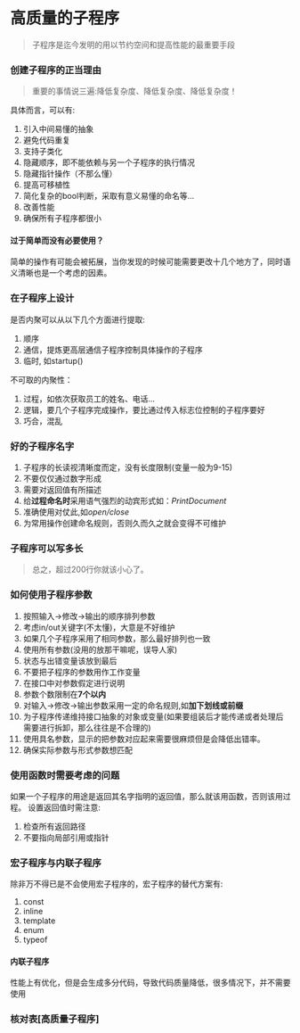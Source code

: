 # 高质量的子程序
> 子程序是迄今发明的用以节约空间和提高性能的最重要手段

### 创建子程序的正当理由
> 重要的事情说三遍:降低复杂度、降低复杂度、降低复杂度！   

具体而言，可以有:

1. 引入中间易懂的抽象
2. 避免代码重复
3. 支持子类化
4. 隐藏顺序，即不能依赖与另一个子程序的执行情况
5. 隐藏指针操作（不那么懂）
6. 提高可移植性
7. 简化复杂的bool判断，采取有意义易懂的命名等...
8. 改善性能
10. 确保所有子程序都很小

#### 过于简单而没有必要使用？
简单的操作有可能会被拓展，当你发现的时候可能需要更改十几个地方了，同时语义清晰也是一个考虑的因素。


### 在子程序上设计
是否内聚可以从以下几个方面进行提取:

1. 顺序
2. 通信，提炼更高层通信子程序控制具体操作的子程序
3. 临时, 如startup()

不可取的内聚性：

1. 过程，如依次获取员工的姓名、电话...
2. 逻辑，要几个子程序完成操作，要比通过传入标志位控制的子程序要好
3. 巧合，混乱


### 好的子程序名字
1. 子程序的长读视清晰度而定，没有长度限制(变量一般为9-15)
2. 不要仅仅通过数字形成
3. 需要对返回值有所描述
4. 给**过程命名时**采用语气强烈的动宾形式如：*PrintDocument*
5. 准确使用对仗此,如*open/close*
6. 为常用操作创建命名规则，否则久而久之就会变得不可维护


### 子程序可以写多长
> 总之，超过200行你就该小心了。


### 如何使用子程序参数
1. 按照输入->修改->输出的顺序排列参数
2. 考虑in/out关键字(不太懂)，大意是不好维护
3. 如果几个子程序采用了相同参数，那么最好排列也一致
4. 使用所有参数(没用的放那干嘛呢，误导人家)
5. 状态与出错变量该放到最后
6. 不要把子程序的参数用作工作变量
7. 在接口中对参数假定进行说明
8. 参数个数限制在**7个以内**
9. 对输入->修改->输出参数采用一定的命名规则,如**加下划线或前缀**
10. 为子程序传递维持接口抽象的对象或变量(如果要组装后才能传递或者处理后需要进行拆卸，那么往往是不合理的)
11. 使用具名参数，显示的把参数对应起来需要很麻烦但是会降低出错率。
12. 确保实际参数与形式参数想匹配

### 使用函数时需要考虑的问题
如果一个子程序的用途是返回其名字指明的返回值，那么就该用函数，否则该用过程。
设置返回值时需注意:  

1. 检查所有返回路径
2. 不要指向局部引用或指针

### 宏子程序与内联子程序
除非万不得已是不会使用宏子程序的，宏子程序的替代方案有:

1. const
2. inline
3. template
4. enum 
5. typeof

#### 内联子程序
性能上有优化，但是会生成多分代码，导致代码质量降低，很多情况下，并不需要使用


### 核对表[高质量子程序]